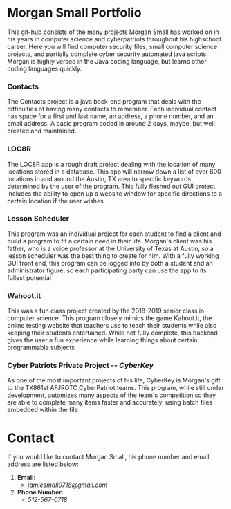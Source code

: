 # Morgan Small Portfolio

  This git-hub consists of the many projects Morgan Small has worked on in his years in computer science and cyberpatriots throughout his highschool career. Here you will find computer security files, small computer science projects, and partially complete cyber security automated java scripts. Morgan is highly versed in the Java coding language, but learns other coding languages quickly.
  
  
### Contacts
   The Contacts project is a java back-end program that deals with the difficulties of having many contacts to remember. Each individual contact has space for a first and last name, an address, a phone number, and an email address. A basic program coded in around 2 days, maybe, but well created and maintained.
   
### LOC8R
   The LOC8R app is a rough draft project dealing with the location of many locations stored in a database. This app will narrow down a list of over 600 locations in and around the Austin, TX area to specific keywords determined by the user of the program. This fully fleshed out GUI project includes the ability to open up a website window for specific directions to a certain location if the user wishes
   
### Lesson Scheduler
   This program was an individual project for each student to find a client and build a program to fit a certain need in their life. Morgan's client was his father, who is a voice professor at the University of Texas at Austin, so a lesson scheduler was the best thing to create for him. With a fully working GUI front end, this program can be logged into by both a student and an administrator figure, so each participating party can use the app to its fullest potential
   
### Wahoot.it
   This was a fun class project created by the 2018-2019 senior class in computer science. This program closely mimics the game Kahoot.it, the online testing website that teachers use to teach their students while also keeping their students entertained. While not fully complete, this backend gives the user a fun experience while learning things about certain programmable subjects
   
### Cyber Patriots Private Project -- *CyberKey*
   As one of the most important projects of his life, CyberKey is Morgan's gift to the TX861st AFJROTC CyberPatriot teams. This program, while still under development, automizes many aspects of the team's competition so they are able to complete many items faster and accurately, using batch files embedded within the file
   


# Contact
  If you would like to contact Morgan Small, his phone number and email address are listed below:
  1. **Email:**
     - *jamiesmall0718@gmail.com*
  2. **Phone Number:**
     - *512-567-0718*
